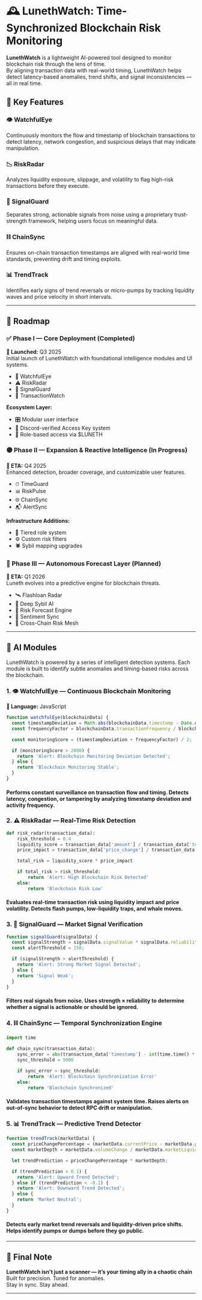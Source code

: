 # 🕰️ LunethWatch: Time-Synchronized Blockchain Risk Monitoring

**LunethWatch** is a lightweight AI-powered tool designed to monitor blockchain risk through the lens of time.  
By aligning transaction data with real-world timing, LunethWatch helps detect latency-based anomalies, trend shifts, and signal inconsistencies — all in real time.

## 🔑 Key Features

### 👁 WatchfulEye  
Continuously monitors the flow and timestamp of blockchain transactions to detect latency, network congestion, and suspicious delays that may indicate manipulation.

### 📉 RiskRadar  
Analyzes liquidity exposure, slippage, and volatility to flag high-risk transactions before they execute.

### 📡 SignalGuard  
Separates strong, actionable signals from noise using a proprietary trust-strength framework, helping users focus on meaningful data.

### ⛓ ChainSync  
Ensures on-chain transaction timestamps are aligned with real-world time standards, preventing drift and timing exploits.

### 📊 TrendTrack  
Identifies early signs of trend reversals or micro-pumps by tracking liquidity waves and price velocity in short intervals.

---
## 🚀 Roadmap

### ✅ Phase I — Core Deployment (Completed)
**📅 Launched:** Q3 2025  
Initial launch of LunethWatch with foundational intelligence modules and UI systems.

- 🧿 WatchfulEye  
- ⚠️ RiskRadar  
- 🧠 SignalGuard  
- 🔗 TransactionWatch  

**Ecosystem Layer:**
- 🎛️ Modular user interface
- 🔐 Discord-verified Access Key system
- 🧬 Role-based access via $LUNETH

### 🟣 Phase II — Expansion & Reactive Intelligence (In Progress)
**📅 ETA:** Q4 2025  
Enhanced detection, broader coverage, and customizable user features.

- ⏱ TimeGuard  
- 📊 RiskPulse  
- 🌐 ChainSync  
- 📬 AlertSync  

**Infrastructure Additions:**
- 🧩 Tiered role system
- ⚙️ Custom risk filters
- 🕷 Sybil mapping upgrades

### 🔴 Phase III — Autonomous Forecast Layer (Planned)
**📅 ETA:** Q1 2026  
Luneth evolves into a predictive engine for blockchain threats.

- 🛰 Flashloan Radar  
- 🧬 Deep Sybil AI  
- 🧠 Risk Forecast Engine  
- 💬 Sentiment Sync  
- 🌉 Cross-Chain Risk Mesh

---
## 🧠 AI Modules

LunethWatch is powered by a series of intelligent detection systems. Each module is built to identify subtle anomalies and timing-based risks across the blockchain.


### 1. 👁 WatchfulEye — Continuous Blockchain Monitoring  
**📡 Language:** JavaScript

```javascript
function watchfulEye(blockchainData) {
  const timestampDeviation = Math.abs(blockchainData.timestamp - Date.now());
  const frequencyFactor = blockchainData.transactionFrequency / blockchainData.totalTransactions;

  const monitoringScore = (timestampDeviation + frequencyFactor) / 2;

  if (monitoringScore > 2000) {
    return 'Alert: Blockchain Monitoring Deviation Detected';
  } else {
    return 'Blockchain Monitoring Stable';
  }
}
```
#### Performs constant surveillance on transaction flow and timing. Detects latency, congestion, or tampering by analyzing timestamp deviation and activity frequency.

### 2. ⚠️ RiskRadar — Real-Time Risk Detection

```python
def risk_radar(transaction_data):
    risk_threshold = 0.4
    liquidity_score = transaction_data['amount'] / transaction_data['total_transactions']
    price_impact = transaction_data['price_change'] / transaction_data['previous_price']

    total_risk = liquidity_score * price_impact

    if total_risk > risk_threshold:
        return 'Alert: High Blockchain Risk Detected'
    else:
        return 'Blockchain Risk Low'
```
#### Evaluates real-time transaction risk using liquidity impact and price volatility. Detects flash pumps, low-liquidity traps, and whale moves.

### 3. 📡 SignalGuard — Market Signal Verification

```javascript
function signalGuard(signalData) {
  const signalStrength = signalData.signalValue * signalData.reliabilityFactor;
  const alertThreshold = 150;

  if (signalStrength > alertThreshold) {
    return 'Alert: Strong Market Signal Detected';
  } else {
    return 'Signal Weak';
  }
}
```
#### Filters real signals from noise. Uses strength × reliability to determine whether a signal is actionable or should be ignored.

### 4. ⛓ ChainSync — Temporal Synchronization Engine

```python
import time

def chain_sync(transaction_data):
    sync_error = abs(transaction_data['timestamp'] - int(time.time() * 1000))
    sync_threshold = 5000

    if sync_error > sync_threshold:
        return 'Alert: Blockchain Synchronization Error'
    else:
        return 'Blockchain Synchronized'
```
#### Validates transaction timestamps against system time. Raises alerts on out-of-sync behavior to detect RPC drift or manipulation.

### 5. 📊 TrendTrack — Predictive Trend Detector

```javascript
function trendTrack(marketData) {
  const priceChangePercentage = (marketData.currentPrice - marketData.previousPrice) / marketData.previousPrice;
  const marketDepth = marketData.volumeChange / marketData.marketLiquidity;

  let trendPrediction = priceChangePercentage * marketDepth;

  if (trendPrediction > 0.1) {
    return 'Alert: Upward Trend Detected';
  } else if (trendPrediction < -0.1) {
    return 'Alert: Downward Trend Detected';
  } else {
    return 'Market Neutral';
  }
}
```
#### Detects early market trend reversals and liquidity-driven price shifts. Helps identify pumps or dumps before they go public.

---

## 🧭 Final Note

**LunethWatch isn’t just a scanner — it’s your timing ally in a chaotic chain**  
Built for precision. Tuned for anomalies.  
Stay in sync. Stay ahead.

---
